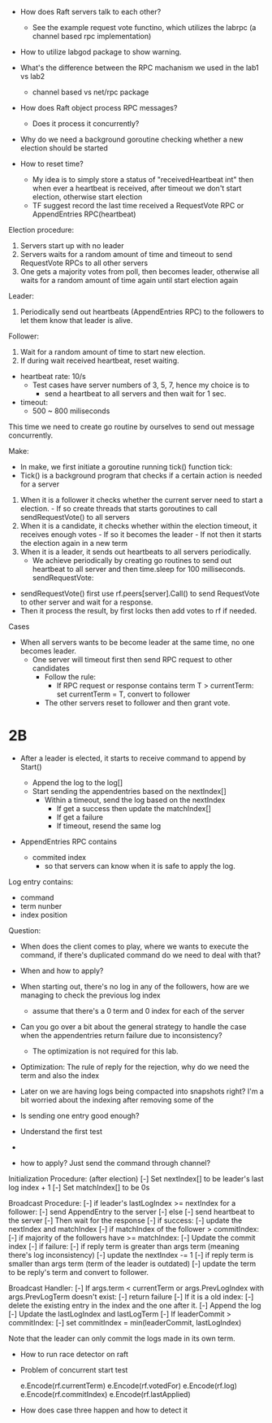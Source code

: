 - How does Raft servers talk to each other?
  - See the example request vote functino, which utilizes the labrpc (a channel based rpc implementation)
- How to utilize labgod package to show warning.



- What's the difference between the RPC machanism we used in the lab1 vs lab2
  - channel based vs net/rpc package

- How does Raft object process RPC messages?
  - Does it process it concurrently?

- Why do we need a background goroutine checking whether a new election should be started

- How to reset time?
  - My idea is to simply store a status of "receivedHeartbeat int" then when ever a heartbeat is received, after timeout we don't start election, otherwise start election
  - TF suggest record the last time received a RequestVote RPC or AppendEntries RPC(heartbeat)


Election procedure:
1. Servers start up with no leader
2. Servers waits for a random amount of time and timeout to send RequestVote RPCs to all other servers
3. One gets a majority votes from poll, then becomes leader, otherwise all waits for a random amount of time again until start election again

Leader:
1. Periodically send out heartbeats (AppendEntries RPC) to the followers to let them know that leader is alive.

Follower:
1. Wait for a random amount of time to start new election.
2. If during wait received heartbeat, reset waiting.

- heartbeat rate: 10/s
    - Test cases have server numbers of 3, 5, 7, hence my choice is to 
      - send a heartbeat to all servers and then wait for 1 sec.
- timeout:
  - 500 ~ 800 miliseconds

This time we need to create go routine by ourselves to send out message concurrently.

Make:
  - In make, we first initiate a goroutine running tick() function 
tick:
  - Tick() is a background program that checks if a certain action is needed for a server
  1. When it is a follower it checks whether the current server need to start a election. 
    - If so create threads that starts goroutines to call sendRequestVote() to all servers
  2. When it is a candidate, it checks whether within the election timeout, it receives enough votes 
    - If so it becomes the leader 
    - If not then it starts the election again in a new term
  3. When it is a leader, it sends out heartbeats to all servers periodically.
     - We achieve periodically by creating go routines to send out heartbeat to all server and then time.sleep for 100 milliseconds.
sendRequestVote:
  - sendRequestVote() first use rf.peers[server].Call() to send RequestVote to other server and wait for a response.
  - Then it process the result, by first locks then add votes to rf if needed.

  


Cases
- When all servers wants to be become leader at the same time, no one becomes leader.
  - One server will timeout first then send RPC request to other candidates
    - Follow the rule:
      - If RPC request or response contains term T > currentTerm: set currentTerm = T, convert to follower 
    - The other servers reset to follower and then grant vote.





# 2B
- After a leader is elected, it starts to receive command to append by Start()
  - Append the log to the log[]
  - Start sending the appendentries based on the nextIndex[]
    - Within a timeout, send the log based on the nextIndex
      - If get a success then update the matchIndex[]
      - If get a failure
      - If timeout, resend the same log

- AppendEntries RPC contains
  - commited index
    - so that servers can know when it is safe to apply the log.

Log entry contains:
- command
- term nunber
- index position

Question:
- When does the client comes to play, where we wants to execute the command, if there's duplicated command do we need to deal with that?
- When and how to apply?
- When starting out, there's no log in any of the followers, how are we managing to check the previous log index
  - assume that there's a 0 term and 0 index for each of the server
- Can you go over a bit about the general strategy to handle the case when the appendentries return failure due to inconsistency?
  - The optimization is not required for this lab.
- Optimization: The rule of reply for the rejection, why do we need the term and also the index 
- Later on we are having logs being compacted into snapshots right? I'm a bit worried about the indexing after removing some of the 


- Is sending one entry good enough?
- Understand the first test
- 
- how to apply? Just send the command through channel?



Initialization Procedure: (after election)
[-] Set nextIndex[] to be leader's last log index + 1
[-] Set matchIndex[] to be 0s

Broadcast Procedure:
[-] if leader's lastLogIndex >= nextIndex for a follower:
  [-] send AppendEntry to the server
[-] else
  [-] send heartbeat to the server
[-] Then wait for the response
  [-] if success:
    [-] update the nextIndex and matchIndex
    [-] if matchIndex of the follower > commitIndex:
      [-] if majority of the followers have >= matchIndex:
        [-] Update the commit index
  [-] if failure:
    [-] if reply term is greater than args term (meaning there's log inconsistency)
      [-] update the nextIndex -= 1
    [-] if reply term is smaller than args term (term of the leader is outdated)
      [-] update the term to be reply's term and convert to follower.

Broadcast Handler:
[-] If args.term < currentTerm or args.PrevLogIndex with args.PrevLogTerm doesn't exist:
  [-] return failure
[-] If it is a old index:
  [-] delete the existing entry in the index and the one after it.
[-] Append the log
[-] Update the lastLogIndex and lastLogTerm
[-] If leaderCommit > commitIndex:
  [-] set commitIndex = min(leaderCommit, lastLogIndex)

Note that the leader can only commit the logs made in its own term.



- How to run race detector on raft
- Problem of concurrent start test

	e.Encode(rf.currentTerm)
	e.Encode(rf.votedFor)
	e.Encode(rf.log)
	e.Encode(rf.commitIndex)
	e.Encode(rf.lastApplied)
- How does case three happen and how to detect it
